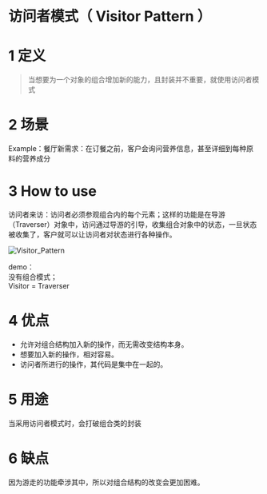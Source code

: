 # 访问者模式（ Visitor Pattern ）

# 1 定义

> 当想要为一个对象的组合增加新的能力，且封装并不重要，就使用访问者模式

# 2 场景

Example：餐厅新需求：在订餐之前，客户会询问营养信息，甚至详细到每种原料的营养成分

# 3 How to use

访问者来访：访问者必须参观组合内的每个元素；这样的功能是在导游（Traverser）对象中，访问通过导游的引导，收集组合对象中的状态，一旦状态被收集了，客户就可以让访问者对状态进行各种操作。

![Visitor_Pattern](https://yingvickycao.github.io/img/Visitor_Pattern.jpg)

demo：  
没有组合模式；  
Visitor = Traverser

# 4 优点

- 允许对组合结构加入新的操作，而无需改变结构本身。
- 想要加入新的操作，相对容易。
- 访问者所进行的操作，其代码是集中在一起的。

# 5 用途

当采用访问者模式时，会打破组合类的封装

# 6 缺点

因为游走的功能牵涉其中，所以对组合结构的改变会更加困难。
